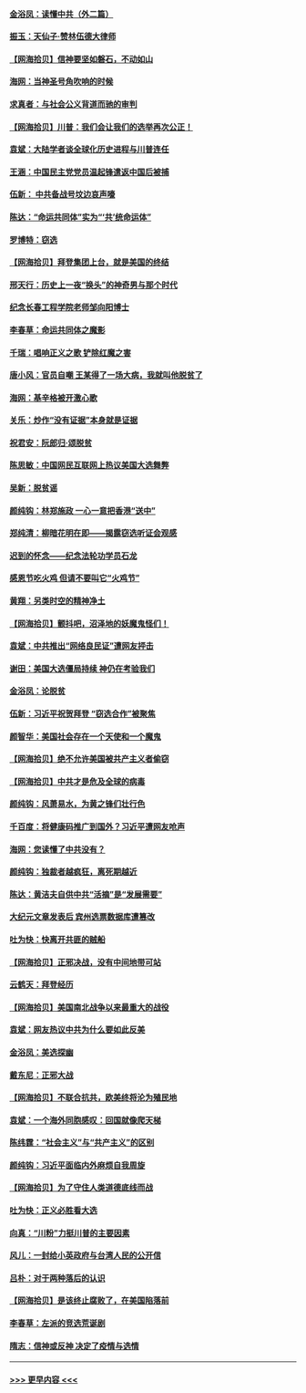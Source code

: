 #### [金浴凤：读懂中共（外二篇）](../pages/nsc993/n12597943.md?t=12060051) 
#### [振玉：天仙子‧赞林伍德大律师](../pages/nsc993/n12597929.md?t=12060051) 
#### [【网海拾贝】信神要坚如磐石，不动如山](../pages/nsc993/n12597901.md?t=12060051) 
#### [海网：当神圣号角吹响的时候](../pages/nsc993/n12595891.md?t=12060051) 
#### [求真者：与社会公义背道而驰的审判](../pages/nsc993/n12595868.md?t=12060051) 
#### [【网海拾贝】川普：我们会让我们的选举再次公正！](../pages/nsc993/n12594930.md?t=12060051) 
#### [袁斌：大陆学者谈全球化历史进程与川普连任](../pages/nsc993/n12594690.md?t=12060051) 
#### [王涵：中国民主党党员温起锋遣返中国后被捕](../pages/nsc993/n12594540.md?t=12060051) 
#### [伍新： 中共备战号坟边哀声嚎](../pages/nsc993/n12593086.md?t=12060051) 
#### [陈达：“命运共同体”实为“‘共’统命运体”](../pages/nsc993/n12590865.md?t=12060051) 
#### [罗博特：窃选](../pages/nsc993/n12590619.md?t=12060051) 
#### [【网海拾贝】拜登集团上台，就是美国的终结](../pages/nsc993/n12589725.md?t=12060051) 
#### [邢天行：历史上一夜“换头”的神奇男与那个时代](../pages/nsc993/n12589424.md?t=12060051) 
#### [纪念长春工程学院老师邹向阳博士](../pages/nsc993/n12585390.md?t=12060051) 
#### [李春草：命运共同体之魔影](../pages/nsc993/n12585026.md?t=12060051) 
#### [千瑞：唱响正义之歌 铲除红魔之害](../pages/nsc993/n12585002.md?t=12060051) 
#### [唐小风：官员自嘲 王某得了一场大病，我就叫他脱贫了](../pages/nsc993/n12584981.md?t=12060051) 
#### [海网：基辛格被开激心歌](../pages/nsc993/n12584946.md?t=12060051) 
#### [关乐：炒作“没有证据”本身就是证据](../pages/nsc993/n12583146.md?t=12060051) 
#### [祝君安：阮郎归‧颂脱贫](../pages/nsc993/n12583119.md?t=12060051) 
#### [陈思敏：中国网民互联网上热议美国大选舞弊](../pages/nsc993/n12582845.md?t=12060051) 
#### [吴新：脱贫谣](../pages/nsc993/n12580839.md?t=12060051) 
#### [颜纯钩：林郑施政 一心一意把香港“送中”](../pages/nsc993/n12580805.md?t=12060051) 
#### [郑纯清：柳暗花明在即——揭露窃选听证会观感](../pages/nsc993/n12580795.md?t=12060051) 
#### [迟到的怀念——纪念法轮功学员石龙](../pages/nsc993/n12580245.md?t=12060051) 
#### [感恩节吃火鸡  但请不要叫它“火鸡节”](../pages/nsc993/n12580252.md?t=12060051) 
#### [黄翔：另类时空的精神净土](../pages/nsc993/n12578638.md?t=12060051) 
#### [【网海拾贝】颤抖吧，沼泽地的妖魔鬼怪们！](../pages/nsc993/n12578552.md?t=12060051) 
#### [袁斌：中共推出“网络良民证”遭网友抨击](../pages/nsc993/n12578511.md?t=12060051) 
#### [谢田：美国大选僵局持续 神仍在考验我们](../pages/nsc993/n12577432.md?t=12060051) 
#### [金浴凤：论脱贫](../pages/nsc993/n12576386.md?t=12060051) 
#### [伍新：习近平祝贺拜登 “窃选合作”被聚焦](../pages/nsc993/n12576358.md?t=12060051) 
#### [颜智华：美国社会存在一个天使和一个魔鬼](../pages/nsc993/n12574299.md?t=12060051) 
#### [【网海拾贝】绝不允许美国被共产主义者偷窃](../pages/nsc993/n12573396.md?t=12060051) 
#### [【网海拾贝】中共才是危及全球的病毒](../pages/nsc993/n12571204.md?t=12060051) 
#### [颜纯钩：风萧易水，为黄之锋们壮行色](../pages/nsc993/n12571487.md?t=12060051) 
#### [千百度：将健康码推广到国外？习近平遭网友呛声](../pages/nsc993/n12570808.md?t=12060051) 
#### [海网：您读懂了中共没有？](../pages/nsc993/n12570487.md?t=12060051) 
#### [颜纯钩：独裁者越疯狂，离死期越近](../pages/nsc993/n12569055.md?t=12060051) 
#### [陈达：黄洁夫自供中共“活摘”是“发展需要”](../pages/nsc993/n12568541.md?t=12060051) 
#### [大纪元文章发表后 宾州选票数据库遭篡改](../pages/nsc993/n12568105.md?t=12060051) 
#### [吐为快：快离开共匪的贼船](../pages/nsc993/n12568462.md?t=12060051) 
#### [【网海拾贝】正邪决战，没有中间地带可站](../pages/nsc993/n12568439.md?t=12060051) 
#### [云鹤天：拜登经历](../pages/nsc993/n12567294.md?t=12060051) 
#### [【网海拾贝】美国南北战争以来最重大的战役](../pages/nsc993/n12567247.md?t=12060051) 
#### [袁斌：网友热议中共为什么要如此反美](../pages/nsc993/n12567162.md?t=12060051) 
#### [金浴凤：美选探幽](../pages/nsc993/n12567147.md?t=12060051) 
#### [戴东尼：正邪大战](../pages/nsc993/n12567033.md?t=12060051) 
#### [【网海拾贝】不联合抗共，欧美终将沦为殖民地](../pages/nsc993/n12565068.md?t=12060051) 
#### [袁斌：一个海外同胞感叹：回国就像爬天梯](../pages/nsc993/n12564986.md?t=12060051) 
#### [陈纬霆：“社会主义”与“共产主义”的区别](../pages/nsc993/n12562417.md?t=12060051) 
#### [颜纯钩：习近平面临内外麻烦自我周旋](../pages/nsc993/n12563356.md?t=12060051) 
#### [【网海拾贝】为了守住人类道德底线而战](../pages/nsc993/n12562542.md?t=12060051) 
#### [吐为快：正义必胜看大选](../pages/nsc993/n12561967.md?t=12060051) 
#### [向真：“川粉”力挺川普的主要因素](../pages/nsc993/n12560774.md?t=12060051) 
#### [风儿：一封给小英政府与台湾人民的公开信](../pages/nsc993/n12560581.md?t=12060051) 
#### [吕朴：对于两种落后的认识](../pages/nsc993/n12560492.md?t=12060051) 
#### [【网海拾贝】是该终止腐败了，在美国陷落前](../pages/nsc993/n12559936.md?t=12060051) 
#### [李春草：左派的竞选荒诞剧](../pages/nsc993/n12558380.md?t=12060051) 
#### [隋志：信神或反神 决定了疫情与选情](../pages/nsc993/n12558255.md?t=12060051) 

----
#### [ >>> 更早内容 <<< ](../indexes/nsc993-earlier.md)
